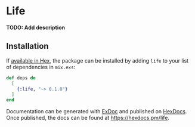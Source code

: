 # Life

**TODO: Add description**

## Installation

If [available in Hex](https://hex.pm/docs/publish), the package can be installed
by adding `life` to your list of dependencies in `mix.exs`:

```elixir
def deps do
  [
    {:life, "~> 0.1.0"}
  ]
end
```

Documentation can be generated with [ExDoc](https://github.com/elixir-lang/ex_doc)
and published on [HexDocs](https://hexdocs.pm). Once published, the docs can
be found at <https://hexdocs.pm/life>.


